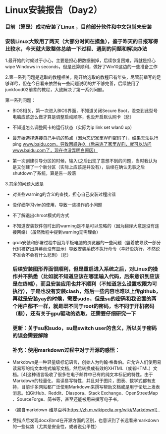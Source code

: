 # **Linux安装报告（Day2）**

### 目前（算是）成功安装了Linux ，目前部分软件和中文包尚未安装

### 安装Linux大致用了两天（大部分时间在摸鱼），鉴于昨天的日报写得比较水，今天就大致整体总结一下过程、遇到的问题和解决办法



1.最开始的时候过于小心，主要是担心把数据删掉，后续恢复困难，再就是担心wipe Windows in seconds，但是还算顺利，做好了Win10这边的一些准备工作

2.第一系列问题是选取的教程相关，刚开始选取的教程已有年头，尽管前辈写的足够详尽，但在今日看来依然有一些问题说明的并不够完善，后续使用了junkfood02前辈的教程，大致解决了第一系列问题。

第一系列问题：

- BIOS相关，第一次进入BIOS界面，不知道关闭Secure Boot，没查到此型号电脑应该怎么做才算是调整启动顺序，也没开启默认网卡（悲）

- 不知道怎么调整网卡的运行状态（实际为ip link set wlan0 up）

- 最开始选择连接自己手机的热点（因为忘记家里WiFi密码了），结果无法执行ping www.baidu.com，导致困惑许久（后来连了家里WiFi，就可以访问www.baidu.com了，现在也没弄明白原因）

- 第一次创建引导分区的时候，输入t之后出现了意想不到的问题，当时我认为是又创建了一个新分区（实际上应该是并没有），后续在确认无事之后shutdown了系统，算是告一段落

3.其余的问题大致是

- 对某些warning的含义的查找，担心自己安装过程出错

- 没仔细学习vim的使用，导致一些操作的小问题

- 不了解退出chroot模式的方式

- 不知道安装软件包时出的warning是不是可以忽略的（因为翻译大意是没有连接网络）（虽然教程中提到warning无需理会）

- grub安装和部署过程中因为平板电脑的浏览器的一些问题（竖着放导致一部分代码被挤出屏幕而没有显示）导致安装系统不执行命令（幸好没执行，不然说不准会不会有什么悲剧）（悲）

  

  ### 后续安装图形界面很顺利，但是重启进入系统之后，对Linux的操作并不熟悉（比如就不知道应该在哪里输入代码，后来意识到应该是在终端），而且安装应用也并不顺利（不知道怎么设置权限为可执行），于是也没有安装clash，然后一些内容也难以上传github，再就是安装yay的时候，需要sudo，但是su的密码和我设置的两个用户都不一样，就是既不同于root的密码，也不同于开机密码（悲），还有关于gpu驱动的选取，还需要仔细研究一下
  
  ### 更新：关于su和sudo，su是switch user的含义，所以关于密码的误会需要解除
  
  ### 补充：使用markdown过程中对于开源的感悟：
 - Markdown是一种轻量级标记语言，创始人为约翰·格鲁伯。它允许人们使用易读易写的纯文本格式编写文档，然后转换成有效的XHTML（或者HTML）文档。[4]这种语言吸收了很多在电子邮件中已有的纯文本标记的特性。由于Markdown的轻量化、易读易写特性，并且对于图片，图表、数学式都有支持，目前许多网站都广泛使用Markdown来撰写帮助文档或是用于论坛上发表消息。如GitHub、Reddit、Diaspora、Stack Exchange、OpenStreetMap 、SourceForge、简书等，甚至还能被用来撰写电子书。
 - （摘自markdown-维基百科[https://zh.m.wikipedia.org/wiki/Markdown]）
 - 受指点后发现docx和md在开源方面的区别，也意识到了长远看来markdown的一些优势（尤其是安全性，或者说公平性）
